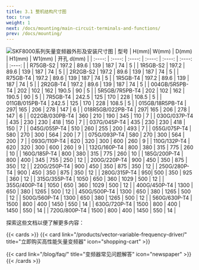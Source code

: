 ```yaml
---
title: 3.1 整机结构尺寸图
toc: true
weight: 1
next: /docs/mounting/main-circuit-terminals-and-functions/
prev: /docs/mounting/
---
```


![SKF8000系列矢量变频器外形及安装尺寸图](/images/jgt.jpg "SKF8000系列矢量变频器外形及安装尺寸图")
| 型号      |  H(mm)|    W(mm)   |    D(mm)  |   H1(mm)  |    W1(mm)    | 开孔   d(mm)  | 
| :----:      | :----:  | :----:    | :----:   |  :----:   |  :----:   | :----:  |
| R75GB-S2      | 197.2 | 89.6     | 139    | 187 | 74 | 5 |
| 1R5GB-S2      | 197.2 | 89.6     | 139    | 187 | 74 | 5 |
| 2R2GB-S2      | 197.2 | 89.6     | 139    | 187 | 74 | 5 |
| R75GB-T4      | 197.2 | 89.6     | 139    | 187 | 74 | 5 |
| 1R5GB-T4      | 197.2 | 89.6     | 139    | 187 | 74 | 5 |
| 2R2GB-T4      | 197.2 | 89.6     | 139    | 187 | 74 | 5 |
| 004GB/5R5PB-T4      | 202 | 102     | 162    | 190.5 | 90 | 5 |
| 5R5GB/7R5PB-T4      | 202 | 102     | 162    | 190.5 | 90 | 5 |
| 7R5GB-T4      | 242.5 | 125     | 170    | 228 | 108.5 | 5 |
| 011GB/015PB-T4      | 242.5 | 125     | 170    | 228 | 108.5 | 5 |
| 015GB/18R5PB-T4      | 297| 165     | 206    | 278 | 147 | 6 |
| 018R5GB/022PB-T4       | 297| 165     | 206    | 278 | 147 | 6 |
| 022GB/030PB-T4      | 360 | 210    | 190    | 345 | 110 | 7 |
| 030G/037P-T4      | 435 | 230     | 230    | 418 | 150 | 7 |
| 037G/045P-T4      | 435 | 230     | 230    | 418 | 150 | 7 |
| 045G/055P-T4      | 510 | 260     | 255  | 200 | 493 | 7 |
| 055G/075P-T4      | 580 | 270    | 300    | 564 | 200 | 7 |
| 075G/093P-T4      | 580 | 270    | 300    | 564 | 200 | 7 |
| 093G/110P-T4      | 620 | 320    | 300   | 600 | 260 | 9 |
| 110G/132P-T4      | 620 | 320    | 300   | 600 | 260 | 9 |
| 132G/160P-T4      | 800 | 380     | 315    | 775 | 260 | 10 |
| 160G/185P-T4      | 800 | 380     | 315    | 775 | 260 | 10 |
| 185G/200P-T4      | 800 | 400    | 345   | 755 | 250 | 12 |
| 200G/220P-T4      | 900 | 450    | 350    | 875 | 350 | 12 |
| 220G/250P-T4      | 900 | 450    | 350    | 875 | 350 | 12 |
| 250G/280P-T4      | 900 | 450    | 350    | 875 | 350 | 12 |
| 280G/315P-T4      | 950| 500     | 350    | 925 | 360 | 12 |
| 315G/355P-T4      | 1050 | 650     | 360    | 1029 | 500 | 12 |
| 355G/400P-T4      | 1050 | 650     | 360    | 1029 | 500 | 12 |
| 400G/450P-T4      | 1300 | 650     | 380   | 1265 | 500 | 12 |
| 450G/500P-T4      | 1300 | 650     | 380   | 1265 | 500 | 12 |
| 500G/560P-T4      | 1300 | 650     | 380   | 1265 | 500 | 12 |
| 560G/630P-T4      | 1500 | 800     | 400   | 1450 | 550 | 14 |
| 630G/720P-T4      | 1500 | 800     | 400   | 1450 | 550 | 14 |
| 720G/800P-T4      | 1500 | 800     | 400   | 1450 | 550 | 14 |

探索这些文档以便了解更多内容：

{{< cards >}}
  {{< card link="/products/vector-variable-frequency-driver/" title="立即购买高性能矢量变频器" icon="shopping-cart" >}}

  {{< card link="/blog/faq/" title="变频器常见问题解答" icon="newspaper" >}}
{{< /cards >}}	
